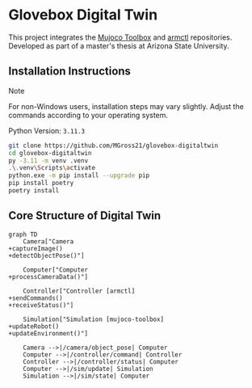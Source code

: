 # Glovebox Digital Twin

This project integrates the [Mujoco Toolbox](https://github.com/MGross21/mujoco-toolbox) and [armctl](https://github.com/MGross21/armctl) repositories. Developed as part of a master's thesis at Arizona State University.

## Installation Instructions

> [!Note]
> For non-Windows users, installation steps may vary slightly. Adjust the commands according to your operating system.

Python Version: `3.11.3`

```bash
git clone https://github.com/MGross21/glovebox-digitaltwin
cd glovebox-digitaltwin
py -3.11 -m venv .venv
.\.venv\Scripts\activate
python.exe -m pip install --upgrade pip
pip install poetry
poetry install
```

## Core Structure of Digital Twin

```mermaid
graph TD
    Camera["Camera
+captureImage()
+detectObjectPose()"]

    Computer["Computer
+processCameraData()"]

    Controller["Controller [armctl]
+sendCommands()
+receiveStatus()"]

    Simulation["Simulation [mujoco-toolbox]
+updateRobot()
+updateEnvironment()"]

    Camera -->|/camera/object_pose| Computer
    Computer -->|/controller/command| Controller
    Controller -->|/controller/status| Computer
    Computer -->|/sim/update| Simulation
    Simulation -->|/sim/state| Computer
```
